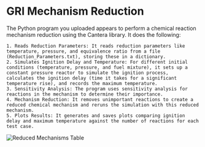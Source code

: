 ﻿# GRI Mechanism Reduction

The Python program you uploaded appears to perform a chemical reaction mechanism reduction using the Cantera library. It does the following:

    1. Reads Reduction Parameters: It reads reduction parameters like temperature, pressure, and equivalence ratio from a file (Reduction_Parameters.txt), storing these in a dictionary.
    2. Simulates Ignition Delay and Temperature: For different initial conditions (temperature, pressure, and fuel mixture), it sets up a constant pressure reactor to simulate the ignition process,               calculates the ignition delay (time it takes for a significant temperature rise), and records the maximum temperature.
    3. Sensitivity Analysis: The program uses sensitivity analysis for reactions in the mechanism to determine their importance.
    4. Mechanism Reduction: It removes unimportant reactions to create a reduced chemical mechanism and reruns the simulation with this reduced mechanism.
    5. Plots Results: It generates and saves plots comparing ignition delay and maximum temperature against the number of reactions for each test case.

 
![Reduced Mechanisms Table](https://github.com/user-attachments/assets/e4378593-e37d-4fa0-be26-99f642f065c1)
